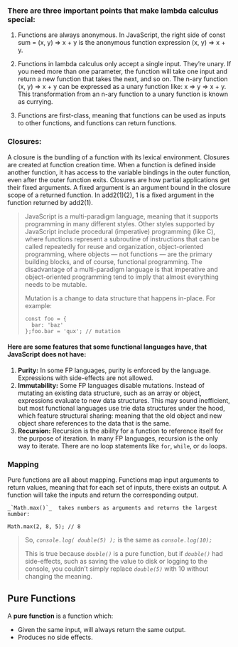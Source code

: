 ### There are three important points that make lambda calculus special:

1. Functions are always anonymous. In JavaScript, the right side of const sum = (x, y) => x + y is the anonymous function expression (x, y) => x + y.

2. Functions in lambda calculus only accept a single input. They’re unary. If you need more than one parameter, the function will take one input and return a new function that takes the next, and so on. The n-ary function (x, y) => x + y can be expressed as a unary function like: x => y => x + y. This transformation from an n-ary function to a unary function is known as currying.

3. Functions are first-class, meaning that functions can be used as inputs to other functions, and functions can return functions.

### Closures:

A closure is the bundling of a function with its lexical environment. Closures are created at function creation time. When a function is defined inside another function, it has access to the variable bindings in the outer function, even after the outer function exits. Closures are how partial applications get their fixed arguments. A fixed argument is an argument bound in the closure scope of a returned function. In add2(1)(2), 1 is a fixed argument in the function returned by add2(1).

> JavaScript is a multi-paradigm language, meaning that it supports
> programming in many different styles. Other styles supported by
> JavaScript include procedural (imperative) programming (like C), where
> functions represent a subroutine of instructions that can be called
> repeatedly for reuse and organization, object-oriented programming,
> where objects — not functions — are the primary building blocks, and
> of course, functional programming. The disadvantage of a
> multi-paradigm language is that imperative and object-oriented
> programming tend to imply that almost everything needs to be mutable.
> 
> Mutation is a change to data structure that happens in-place. For
> example:
> 
>     const foo = {  
>       bar: 'baz'  
>     };foo.bar = 'qux'; // mutation

#### Here are some features that some functional languages have, that JavaScript does not have:

1.  **Purity:**  In some FP languages, purity is enforced by the language. Expressions with side-effects are not allowed.
2.  **Immutability:**  Some FP languages disable mutations. Instead of mutating an existing data structure, such as an array or object, expressions evaluate to new data structures. This may sound inefficient, but most functional languages use trie data structures under the hood, which feature structural sharing: meaning that the old object and new object share references to the data that is the same.
3.  **Recursion:**  Recursion is the ability for a function to reference itself for the purpose of iteration. In many FP languages, recursion is the only way to iterate. There are no loop statements like  `for`,  `while`, or  `do`  loops.

### Mapping

Pure functions are all about mapping. Functions map input arguments to return values, meaning that for each set of inputs, there exists an output. A function will take the inputs and return the corresponding output.

    _`Math.max()`_  takes numbers as arguments and returns the largest number:
    
    Math.max(2, 8, 5); // 8

> So,  _`console.log( double(5) );`_  is the same as 
> _`console.log(10);`_
> 
> This is true because  _`double()`_  is a pure function, but if 
> _`double()`_ had side-effects, such as saving the value to disk or logging to the console, you couldn’t simply replace  _`double(5)`_
> with 10 without changing the meaning.

## Pure Functions

A  **pure function**  is a function which:

-   Given the same input, will always return the same output.
-   Produces no side effects.

